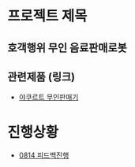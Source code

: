프로젝트 제목
=============
호객행위 무인 음료판매로봇
-------------
## 관련제품 (링크)
- [야쿠르트 무인판매기](https://www.youtube.com/watch?v=1PDjIo9LsTE)

# 진행상황
- [0814 피드백진행](/feedback/0814.md)

